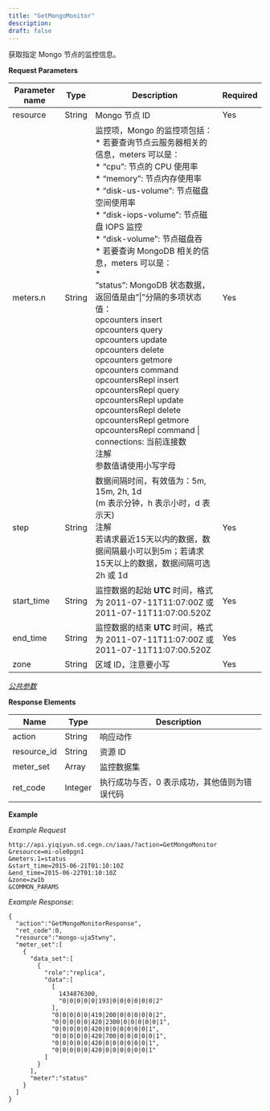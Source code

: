 ```yaml
---
title: "GetMongoMonitor"
description: 
draft: false
---
```




获取指定 Mongo 节点的监控信息。

**Request Parameters**

| Parameter name | Type | Description | Required |
| --- | --- | --- | --- |
| resource | String | Mongo 节点 ID | Yes |
| meters.n | String | 监控项，Mongo 的监控项包括：<br/>*   若要查询节点云服务器相关的信息，meters 可以是：<br/>    *   “cpu”: 节点的 CPU 使用率<br/>    *   “memory”: 节点内存使用率<br/>    *   “disk-us-volume”: 节点磁盘空间使用率<br/>    *   “disk-iops-volume”: 节点磁盘 IOPS 监控<br/>    *   “disk-volume”: 节点磁盘吞<br/>*   若要查询 MongoDB 相关的信息，meters 可以是：<br/>    *   <br/>        “status”: MongoDB 状态数据，返回值是由”\|”分隔的多项状态值：<br/>        opcounters insert<br/>        opcounters query<br/>        opcounters update<br/>        opcounters delete<br/>        opcounters getmore<br/>        opcounters command<br/>        opcountersRepl insert<br/>        opcountersRepl query<br/>        opcountersRepl update<br/>        opcountersRepl delete<br/>        opcountersRepl getmore<br/>        opcountersRepl command \| connections: 当前连接数<br/>注解<br/>参数值请使用小写字母 | Yes |
| step | String | 数据间隔时间，有效值为：5m, 15m, 2h, 1d<br/>(m 表示分钟，h 表示小时，d 表示天)<br/>注解<br/>若请求最近15天以内的数据，数据间隔最小可以到5m；若请求15天以上的数据，数据间隔可选2h 或 1d | Yes |
| start_time | String | 监控数据的起始 **UTC** 时间，格式为 2011-07-11T11:07:00Z 或 2011-07-11T11:07:00.520Z | Yes |
| end_time | String | 监控数据的结束 **UTC** 时间，格式为 2011-07-11T11:07:00Z 或 2011-07-11T11:07:00.520Z | Yes |
| zone | String | 区域 ID，注意要小写 | Yes |

[_公共参数_](../../../parameters/)

**Response Elements**

| Name | Type | Description |
| --- | --- | --- |
| action | String | 响应动作 |
| resource_id | String | 资源 ID |
| meter_set | Array | 监控数据集 |
| ret_code | Integer | 执行成功与否，0 表示成功，其他值则为错误代码 |

**Example**

_Example Request_

```
http://api.yiqiyun.sd.cegn.cn/iaas/?action=GetMongoMonitor
&resource=mi-ole0pgn1
&meters.1=status
&start_time=2015-06-21T01:10:10Z
&end_time=2015-06-22T01:10:10Z
&zone=zw1b
&COMMON_PARAMS
```

_Example Response_:

```
{
  "action":"GetMongoMonitorResponse",
  "ret_code":0,
  "resource":"mongo-uja5twny",
  "meter_set":[
    {
      "data_set":[
        {
          "role":"replica",
          "data":[
            [
              1434876300,
              "0|0|0|0|0|193|0|0|0|0|0|0|2"
            ],
            "0|0|0|0|0|419|200|0|0|0|0|0|2",
            "0|0|0|0|0|420|2300|0|0|0|0|0|1",
            "0|0|0|0|0|420|0|0|0|0|0|0|1",
            "0|0|0|0|0|420|700|0|0|0|0|0|1",
            "0|0|0|0|0|420|0|0|0|0|0|0|1",
            "0|0|0|0|0|420|0|0|0|0|0|0|1"
          ]
        }
      ],
      "meter":"status"
    }
  ]
}
```
